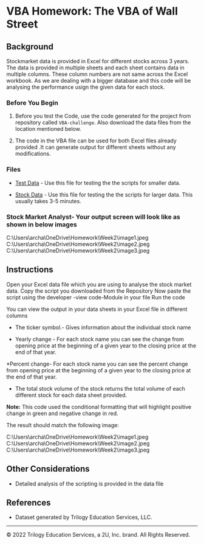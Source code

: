 # VBA Homework: The VBA of Wall Street

## Background

Stockmarket  data is provided in Excel for different stocks across 3 years. The data is provided in multiple sheets and each sheet contains data in multiple columns. These column numbers are not same across the Excel workbook. As we are dealing with a bigger database and this code will be analysing the performance usign the given data for each stock.
### Before You Begin

1. Before you test the Code, use the code generated for the project from repository  called `VBA-challenge`. Also download the data files from the location mentioned below.

2. The code in the VBA file can be used for both Excel files already provided .It can generate output for different sheets without any modifications.

### Files

* [Test Data]("C:\Users\archa\OneDrive\Homework\alphabetical_data") - Use this file for testing the  the scripts for smaller data.

* [Stock Data]("C:\Users\archa\OneDrive\Homework\Multiple_year_stock_data.xlsx) - Use this file for testing the  the scripts for larger data. This usually takes 3-5 minutes.

### Stock Market Analyst- Your output screen will look like as shown in below images

C:\Users\archa\OneDrive\Homework\Week2\image1.jpeg
C:\Users\archa\OneDrive\Homework\Week2\image2.jpeg
C:\Users\archa\OneDrive\Homework\Week2\image3.jpeg


## Instructions

Open your Excel data file which you are using to analyse the stock market data. 
Copy the script you downloaded from the Repository
Now paste the script using the developer -view code-Module in your file
Run the code

You can view the output in your data sheets in your Excel file in different columns
  * The ticker symbol.- Gives information about the individual stock name

  * Yearly change - For each stock name you can see the change from opening price at the beginning of a given year to the closing price at the end of that year.

  *Percent change- For each stock name you can see the percent change from opening price at the beginning of a given year to the closing price at the end of that year.

  * The total stock volume of the stock returns the total volume of each different stock for each data sheet provided.

**Note:** This code used the conditional formatting that will highlight positive change in green and negative change in red.

The result should match the following image:

C:\Users\archa\OneDrive\Homework\Week2\image1.jpeg
C:\Users\archa\OneDrive\Homework\Week2\image2.jpeg
C:\Users\archa\OneDrive\Homework\Week2\image3.jpeg




## Other Considerations

* Detailed analysis of the scripting is provided in the data file


## References

* Dataset generated by Trilogy Education Services, LLC.

- - -

© 2022 Trilogy Education Services, a 2U, Inc. brand. All Rights Reserved.


